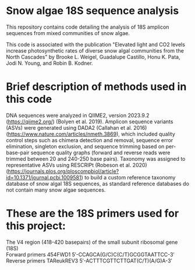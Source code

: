 # Snow algae 18S sequence analysis

This repository contains code detailing the analysis of 18S amplicon sequences from mixed communities of snow algae. 

This code is associated with the publication "Elevated light and CO2 levels increase photosynthetic rates of diverse snow algal communities from the North Cascades" by Brooke L. Weigel, Guadalupe Castillo, Honu K. Pata, Jodi N. Young, and Robin B. Kodner.

# Brief description of methods used in this code
DNA sequences were analyzed in QIIME2, version 2023.9.2 (https://qiime2.org/) (Bolyen et al. 2019). Amplicon sequence variants (ASVs) were generated using DADA2 (Callahan et al. 2016)(https://www.nature.com/articles/nmeth.3869), which included quality control steps such as chimera detection and removal, sequence error elimination, singleton exclusion, and sequence trimming based on per-base-pair sequence quality graphs (forward and reverse reads were trimmed between 20 and 240-250 base pairs). Taxonomy was assigned to representative ASVs using RESCRIPt (Robeson et al. 2020) (https://journals.plos.org/ploscompbiol/article?id=10.1371/journal.pcbi.1009581) to build a custom reference taxonomy database of snow algal 18S sequences, as standard reference databases do not contain many snow algae sequences.

# These are the 18S primers used for this project:
  The V4 region (418-420 basepairs) of the small subunit ribosomal gene (18S) 
  <br /> Forward primers 454FWD1 5′-CCAGCA(G/C)C(C/T)GCGGTAATTCC-3′
  <br /> Reverse primers TAReukREV3 5′-ACTTTCGTTCTTGAT(C/T)(A/G)A-3′
